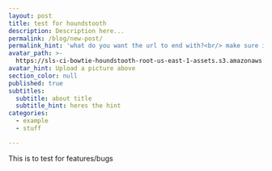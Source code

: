 ```yaml
---
layout: post
title: test for houndstooth
description: Description here...
permalink: /blog/new-post/
permalink_hint: 'what do you want the url to end with?<br/> make sure in starts with '/' symbol'
avatar_path: >-
  https://sls-ci-bowtie-houndstooth-root-us-east-1-assets.s3.amazonaws.com/Thee-Dust/Jekyll-test/1651676123379-Clear.jpg
avatar_hint: Upload a picture above
section_color: null
published: true
subtitles:
  subtitle: about title
  subtitle_hint: heres the hint
categories:
  - example
  - stuff

---
```

<p>This is to test for features/bugs</p>
